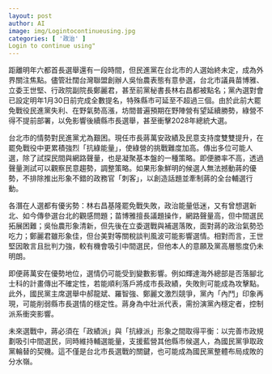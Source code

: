```yaml
---
layout: post
author: AI
image: img/Logintocontinueusing.jpg
categories: [ '政治' ]
Login to continue using"
---
```

距離明年六都首長選舉還有一段時間，但民進黨在台北市的人選始終未定，成為外界關注焦點。儘管壯闊台灣聯盟創辦人吳怡農表態有意參選，台北市議員苗博雅、立委王世堅、行政院副院長鄭麗君，甚至前黨秘書長林右昌都被點名；黨內選對會已設定明年1月30日前完成全數提名，特殊縣市可延至不超過三個。由於此前大罷免戰役民進黨失利、在野氣勢高漲，坊間普遍預期在野陣營有望延續勝勢，綠營不得不提前部署，以免影響後續縣市長選舉，甚至衝擊2028年總統大選。  

台北市的情勢對民進黨尤為艱困。現任市長蔣萬安政績及民意支持度雙雙提升，在罷免戰役中更累積強烈「抗綠能量」，使綠營的挑戰難度加高。傳出多位可能人選，除了試探民間與網路聲量，也是凝聚基本盤的一種策略。即便勝率不高，透過聲量測試可以觀察民意趨勢，調整策略。如果形象鮮明的候選人無法撼動蔣的優勢，不排除推出形象不錯的政務官「刺客」，以創造話題並牽制蔣的全台輔選行動。  

各潛在人選都有優劣勢：林右昌基隆罷免戰失敗，政治能量低迷，又有曾想選新北、如今傳參選台北的觀感問題；苗博雅擅長議題操作，網路聲量高，但中間選民拓展困難；吳怡農形象清新，但先後在立委選戰與補選落敗，面對蔣的政治氣勢恐吃力；鄭麗君雖形象佳，但台美對等關稅談判風波可能影響選情。相對而言，王世堅因敢言且批判力強，較有機會吸引中間選民，但他本人的意願及黨高層態度仍未明朗。  

即便蔣萬安在優勢地位，選情仍可能受到變數影響。例如輝達海外總部是否落腳北士科的計畫傳出不確定性，若能順利落戶將成市長政績，失敗則可能成為攻擊點。此外，國民黨主席選舉中郝龍斌、羅智強、鄭麗文激烈競爭，黨內「內鬥」印象再現，可能削弱縣市長選情的穩定性。蔣身為中壯派代表，需扮演黨內穩定者，控制派系衝突影響。  

未來選戰中，蔣必須在「政績派」與「抗綠派」形象之間取得平衡：以完善市政規劃吸引中間選民，同時維持輔選能量，支援藍營其他縣市候選人，為國民黨爭取政黨輪替的契機。這不僅是台北市長選戰的關鍵，也可能成為國民黨整體布局成敗的分水嶺。  
